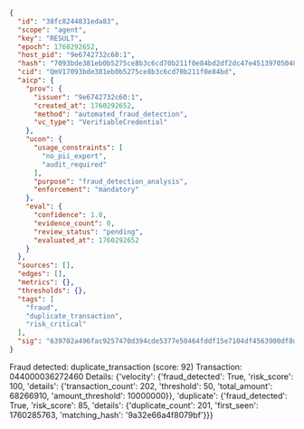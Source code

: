 ```json
{
  "id": "38fc8244831eda83",
  "scope": "agent",
  "key": "RESULT",
  "epoch": 1760292652,
  "host_pid": "9e6742732c60:1",
  "hash": "7093bde381eb0b5275ce8b3c6cd70b211f0e84bd2df2dc47e45139705048e437",
  "cid": "QmV17093bde381eb0b5275ce8b3c6cd70b211f0e84bd",
  "aicp": {
    "prov": {
      "issuer": "9e6742732c60:1",
      "created_at": 1760292652,
      "method": "automated_fraud_detection",
      "vc_type": "VerifiableCredential"
    },
    "ucon": {
      "usage_constraints": [
        "no_pii_export",
        "audit_required"
      ],
      "purpose": "fraud_detection_analysis",
      "enforcement": "mandatory"
    },
    "eval": {
      "confidence": 1.0,
      "evidence_count": 0,
      "review_status": "pending",
      "evaluated_at": 1760292652
    }
  },
  "sources": [],
  "edges": [],
  "metrics": {},
  "thresholds": {},
  "tags": [
    "fraud",
    "duplicate_transaction",
    "risk_critical"
  ],
  "sig": "639702a496fac9257470d394cde5377e50464fddf15e7104df4563900df8dbb0"
}
```

Fraud detected: duplicate_transaction (score: 92)
Transaction: 044000036272460
Details: {'velocity': {'fraud_detected': True, 'risk_score': 100, 'details': {'transaction_count': 202, 'threshold': 50, 'total_amount': 68266910, 'amount_threshold': 10000000}}, 'duplicate': {'fraud_detected': True, 'risk_score': 85, 'details': {'duplicate_count': 201, 'first_seen': 1760285763, 'matching_hash': '9a32e66a4f8079bf'}}}